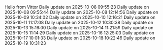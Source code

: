 ﻿Hello from Vittor
Daily update on 2025-10-08 09:55:23
Daily update on 2025-10-08 09:55:44
Daily update on 2025-10-08 12:14:56
Daily update on 2025-10-09 10:34:02
Daily update on 2025-10-10 12:16:21
Daily update on 2025-10-11 11:17:08
Daily update on 2025-10-12 10:30:38
Daily update on 2025-10-13 15:16:00
Daily update on 2025-10-14 11:21:59
Daily update on 2025-10-15 11:14:29
Daily update on 2025-10-16 12:25:03
Daily update on 2025-10-17 10:01:33
Daily update on 2025-10-18 10:22:46
Daily update on 2025-10-19 10:31:23
